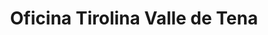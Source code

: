 ---
title: "Oficina Tirolina Valle de Tena"
url: /hoz-de-jaca/oficina-tirolina-valle-de-tena/
shop: Tickets
---